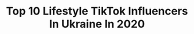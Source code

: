 ---
title: Top 10 Lifestyle TikTok Influencers In Ukraine In 2020
description: >-
  Find top lifestyle TikTok influencers in Ukraine in 2020. Most popular hashtags: #lifestyle #fyp #life #love.
platform: TikTok
hits: 8
text_top: Analyze the best TikTok accounts on inBeat.
text_bottom: Our platform holds 8 TikTok influencers like this in Ukraine for you to pitch.
profiles:
  - username: ".kovalskiy.a"
    fullname: >-
      Ковальський 🥴
    bio: >-
      Тупо lifestyle ❤️ 🕴️
    location: "Ukraine"
    followers: 57400
    engagement: 1929
    commentsToLikes: 0.038071
    id: ckb8zy2kffruo0j238ujc8gu5
    verified: false
    hashtags: "#usa, #ukraine, #fun, #fyp"
  - username: "lesha_1711"
    fullname: >-
      lesha_1711
    bio: >-
      16+⚠️Сарказм извилистый lifestyle.Ирония особой степени!Всем Добра
    location: "Ukraine"
    followers: 7577
    engagement: 287
    commentsToLikes: 0.022687
    id: cka84qcpwuu5l0i78exsn5jrg
    verified: false
    hashtags: "#20ft, #tavron, #latvia, #hatch"
  - username: "asuna_yuuki333"
    fullname: >-
      asuna_yuuki333
    bio: >-
      circus artist 🎪 сотрудничество👇
    location: "Ukraine"
    followers: 54200
    engagement: 950
    commentsToLikes: 0.012645
    id: ck94finanbtjy0j78d7hof8qp
    verified: false
    hashtags: ""
  - username: "djmilana"
    fullname: >-
      Dj Milana
    bio: >-
      🎧TOPLESS-Dj🌴IBIZA-Dj🇪🇸known in 35 countries 😌Insta: @tdjmilana
    location: "Ukraine"
    followers: 73500
    engagement: 235
    commentsToLikes: 0.012033
    id: ckai38d0eixp30i782xlsrde1
    verified: false
    hashtags: "#tdjmilana, #lifestyle, #djmilana, #tattoed"
  - username: "aerial.hacker"
    fullname: >-
      aerial.hacker
    bio: >-
      Aerialist. Aerial silks & aerial straps instructor. From Ukraine 🇺🇦
    location: "Ukraine"
    followers: 12000
    engagement: 1361
    commentsToLikes: 0.024344
    id: ck8adhi1468xp0j786srnhnfz
    verified: false
    hashtags: "#aerial, #slowmo, #acrobatics, #aerialist"
  - username: "do0rdo"
    fullname: >-
      Liizavettaa
    bio: >-
      Life of an actress💃🏽🎭 Currently in Ukraine 🇺🇦
    location: "Ukraine"
    followers: 2895
    engagement: 837
    commentsToLikes: 0.147574
    id: ck9rp5jq3fv0p0j789nvwpc9p
    verified: false
    hashtags: "#stayathome, #blindinglights, #foryou, #actress"
  - username: "yuriy.rybak"
    fullname: >-
      Yuriy_Rybak
    bio: >-
      📈Investor 🎬Blogger 🚀Entrepreneur 🌍Traveling The World 🎥29K On YouTube
    location: "Ukraine"
    followers: 6926
    engagement: 532
    commentsToLikes: 0.020330
    id: ckceli3iivcw80j23t1fq05nd
    verified: false
    hashtags: "#couple, #relationship, #montenegro, #view"
  - username: "telegram.girl"
    fullname: >-
      sexy
    bio: >-
      No bio yet
    location: "Ukraine"
    followers: 30400
    engagement: 600
    commentsToLikes: 0.010269
    id: ck8s5bah5f4370j78eiwb2ap3
    verified: false
    hashtags: "#bikinibabe, #swimwear, #bikinigirls, #beach"
---